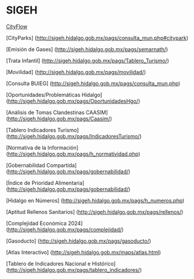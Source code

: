 # SIGEH

[CityFlow](http://sigeh.hidalgo.gob.mx/pags/consulta_mun.php#cityflow)

[CityParks] (http://sigeh.hidalgo.gob.mx/pags/consulta_mun.php#citypark)

[Emisión de Gases] (http://sigeh.hidalgo.gob.mx/pags/semarnath/)

[Trata Infantil] (http://sigeh.hidalgo.gob.mx/pags/Tablero_Turismo/)

[Movilidad] (http://sigeh.hidalgo.gob.mx/pags/movilidad/)

[Consulta BUIEG] (http://sigeh.hidalgo.gob.mx/pags/consulta_mun.php)

[Oportunidades/Problemáticas Hidalgo] (http://sigeh.hidalgo.gob.mx/pags/OportunidadesHgo/)

[Análisis de Tomas Clandestinas CAASIM] (http://sigeh.hidalgo.gob.mx/pags/Caasim/)

[Tablero Indicadores Turismo] (http://sigeh.hidalgo.gob.mx/pags/IndicadoresTurismo/)

[Normativa de la Información] (http://sigeh.hidalgo.gob.mx/pags/h_normatividad.php)

[Gobernabilidad Compartida] (http://sigeh.hidalgo.gob.mx/pags/gobernabilidad/)

[Índice de Prioridad Alimentaria] (http://sigeh.hidalgo.gob.mx/pags/gobernabilidad/)

[Hidalgo en Números] (http://sigeh.hidalgo.gob.mx/pags/h_numeros.php)

[Aptitud Rellenos Sanitarios] (http://sigeh.hidalgo.gob.mx/pags/rellenos/)

[Complejidad Económica 2024] (http://sigeh.hidalgo.gob.mx/pags/complejidad/)

[Gasoducto] (http://sigeh.hidalgo.gob.mx/pags/gasoducto/)

[Atlas Interactivo] (http://sigeh.hidalgo.gob.mx/maps/atlas.html)

[Tablero de Indicadores Nacional e Histórico] (http://sigeh.hidalgo.gob.mx/pags/tablero_indicadores/)

